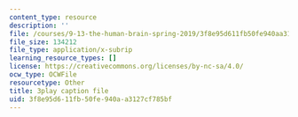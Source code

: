 ```yaml
---
content_type: resource
description: ''
file: /courses/9-13-the-human-brain-spring-2019/3f8e95d611fb50fe940aa3127cf785bf_MuRVOQY8KoY.vtt
file_size: 134212
file_type: application/x-subrip
learning_resource_types: []
license: https://creativecommons.org/licenses/by-nc-sa/4.0/
ocw_type: OCWFile
resourcetype: Other
title: 3play caption file
uid: 3f8e95d6-11fb-50fe-940a-a3127cf785bf
---
```

